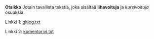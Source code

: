 **Otsikko**
Jotain tavallista tekstiä, joka sisältää **lihavoituja** ja *kursivoituja*
osuuksia.

Linkki 1:
[gitlog.txt](https://github.com/vilkiida/ot-harjoitustyo/blob/master/laskarit/viikko1/gitlog.txt)



Linkki 2:
[komentorivi.txt](https://github.com/vilkiida/ot-harjoitustyo/blob/master/laskarit/viikko1/komentorivi.txt)

